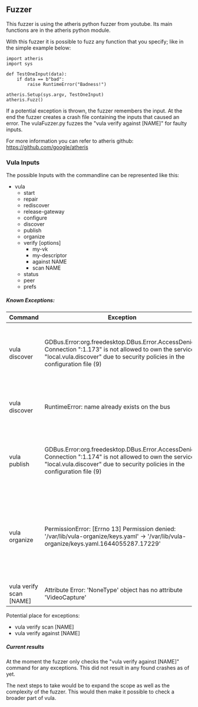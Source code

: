 ## Fuzzer

This fuzzer is using the atheris python fuzzer from youtube.
Its main functions are in the atheris python module.

With this fuzzer it is possible to fuzz any function that you specify; like in the simple example below:

    import atheris
    import sys

    def TestOneInput(data):
        if data == b"bad":
            raise RuntimeError("Badness!")

    atheris.Setup(sys.argv, TestOneInput)
    atheris.Fuzz()

If a potential exception is thrown, the fuzzer remembers the input.
At the end the fuzzer creates a crash file containing the inputs that caused an error.
The vulaFuzzer.py fuzzes the "vula verify against [NAME]" for faulty inputs.

For more information you can refer to atheris github: https://github.com/google/atheris

### Vula Inputs
The possible Inputs with the commandline can be represented like this:
* vula
  * start
  * repair
  * rediscover
  * release-gateway
  * configure
  * discover
  * publish
  * organize
  * verify [options]
    * my-vk
    * my-descriptor
    * against NAME
    * scan NAME
  * status
  * peer
  * prefs
  
##### Known Exceptions:

|Command|Exception|Cause|
|------|---------|-----|
|vula discover|GDBus.Error:org.freedesktop.DBus.Error.AccessDenied: Connection ":1.173" is not allowed to own the service "local.vula.discover" due to security policies in the configuration file (9)|The user making the command was not in the sudo group.|
|vula discover|RuntimeError: name already exists on the bus|Unknown, probably when directly run as user root|
|vula publish|GDBus.Error:org.freedesktop.DBus.Error.AccessDenied: Connection ":1.174" is not allowed to own the service "local.vula.discover" due to security policies in the configuration file (9)|The user making the command was not in the sudo group.|
|vula organize|PermissionError: [Errno 13] Permission denied: '/var/lib/vula-organize/keys.yaml' -> '/var/lib/vula-organize/keys.yaml.1644055287.17229'|Unknown, but probably caused when the user making the command is not in the sudo group.|
|vula verify scan [NAME]|Attribute Error: 'NoneType' object has no attribute 'VideoCapture'|Unknown|

Potential place for exceptions:
* vula verify scan [NAME]
* vula verify against [NAME]

##### Current results
At the moment the fuzzer only checks the "vula verify against [NAME]" command for any exceptions.
This did not result in any found crashes as of yet.

The next steps to take would be to expand the scope as well as the complexity of the fuzzer.
This would then make it possible to check a broader part of vula.
